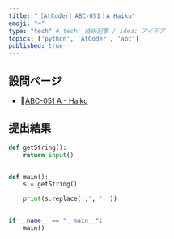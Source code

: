 ```yaml
---
title: "［AtCoder］ABC-051｜A Haiku"
emoji: "⌨️"
type: "tech" # tech: 技術記事 / idea: アイデア
topics: ['python', 'AtCoder', 'abc']
published: true
---
```


## 設問ページ

- 🔗[ABC-051 A - Haiku](https://atcoder.jp/contests/abc051/tasks/abc051_a)

## 提出結果

```python
def getString():
    return input()


def main():
    s = getString()

    print(s.replace(',', ' '))


if __name__ == "__main__":
    main()
```
